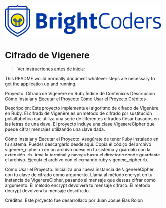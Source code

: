 ![BrightCoders Logo](img/logo.png)

# Cifrado de Vigenere

> [Ver instrucciones antes de iniciar](./instructions.md)

This README would normally document whatever steps are necessary to get the application up and running.

Proyecto: Cifrado de Vigenère en Ruby
Índice de Contenidos
Descripción
Cómo Instalar y Ejecutar el Proyecto
Cómo Usar el Proyecto
Créditos

Descripción:
Este proyecto implementa el algoritmo de cifrado de Vigenère en Ruby. El cifrado de Vigenère es un método de cifrado por sustitución polialfabética que utiliza una serie de diferentes cifrados César basados en las letras de una clave. El proyecto incluye una clase VigenereCipher que puede cifrar mensajes utilizando una clave dada.

Cómo Instalar y Ejecutar el Proyecto:
Asegúrate de tener Ruby instalado en tu sistema. Puedes descargarlo desde aquí.
Copia el código del archivo vigenere_cipher.rb en un archivo nuevo en tu sistema y guárdalo con la extensión .rb.
Abre la terminal y navega hasta el directorio donde guardaste el archivo.
Ejecuta el archivo con el comando ruby vigenere_cipher.rb.

Cómo Usar el Proyecto:
Inicializa una nueva instancia de VigenereCipher con tu clave de cifrado como argumento.
Llama al método encrypt en tu instancia de VigenereCipher, pasando el mensaje que deseas cifrar como argumento.
El método encrypt devolverá tu mensaje cifrado.
El metodo decrypt devolvera tu mensaje descifrado.

Créditos:
Este proyecto fue desarrollado por Juan Josue Blas Rolon